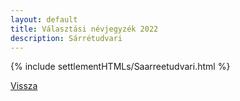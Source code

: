 ```yaml
---
layout: default
title: Választási névjegyzék 2022
description: Sárrétudvari
---
```


{% include settlementHTMLs/Saarreetudvari.html %}

[Vissza](../)